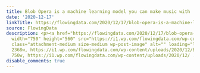 ```yaml
---
title: Blob Opera is a machine learning model you can make music with
date: '2020-12-17'
linkTitle: https://flowingdata.com/2020/12/17/blob-opera-is-a-machine-learning-model-you-can-make-music-with/
source: FlowingData
description: <p><a href="https://flowingdata.com/2020/12/17/blob-opera-is-a-machine-learning-model-you-can-make-music-with/"><img
  width="750" height="560" src="https://i1.wp.com/flowingdata.com/wp-content/uploads/2020/12/Blob-opera.png?fit=750%2C560&amp;ssl=1"
  class="attachment-medium size-medium wp-post-image" alt="" loading="lazy" srcset="https://i1.wp.com/flowingdata.com/wp-content/uploads/2020/12/Blob-opera.png?w=2368&amp;ssl=1
  2368w, https://i1.wp.com/flowingdata.com/wp-content/uploads/2020/12/Blob-opera.png?resize=750%2C560&amp;ssl=1
  750w, https://i1.wp.com/flowingdata.com/wp-content/uploads/2020/12/ ...
disable_comments: true
---
```

<p><a href="https://flowingdata.com/2020/12/17/blob-opera-is-a-machine-learning-model-you-can-make-music-with/"><img width="750" height="560" src="https://i1.wp.com/flowingdata.com/wp-content/uploads/2020/12/Blob-opera.png?fit=750%2C560&amp;ssl=1" class="attachment-medium size-medium wp-post-image" alt="" loading="lazy" srcset="https://i1.wp.com/flowingdata.com/wp-content/uploads/2020/12/Blob-opera.png?w=2368&amp;ssl=1 2368w, https://i1.wp.com/flowingdata.com/wp-content/uploads/2020/12/Blob-opera.png?resize=750%2C560&amp;ssl=1 750w, https://i1.wp.com/flowingdata.com/wp-content/uploads/2020/12/ ...